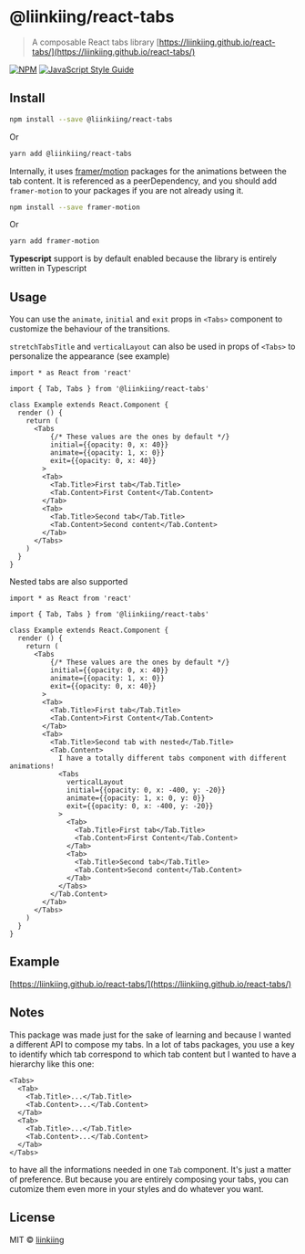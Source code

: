 # @liinkiing/react-tabs

> A composable React tabs library
> [https://liinkiing.github.io/react-tabs/](https://liinkiing.github.io/react-tabs/)

[![NPM](https://img.shields.io/npm/v/@liinkiing/react-tabs.svg)](https://www.npmjs.com/package/@liinkiing/react-tabs) [![JavaScript Style Guide](https://img.shields.io/badge/code_style-standard-brightgreen.svg)](https://standardjs.com)

## Install

```bash
npm install --save @liinkiing/react-tabs
```
Or
```bash
yarn add @liinkiing/react-tabs
```
Internally, it uses [framer/motion](https://github.com/framer/motion) packages for the animations between the tab content. It is referenced as a peerDependency, and you should add `framer-motion` to your packages if you are not already using it. 

```bash
npm install --save framer-motion
```
Or
```bash
yarn add framer-motion
```

**Typescript** support is by default enabled because the library is entirely written in Typescript

## Usage

You can use the `animate`, `initial` and `exit` props in `<Tabs>` component to customize the behaviour of the transitions.
 
`stretchTabsTitle` and `verticalLayout` can also be used in props of `<Tabs>` to personalize the appearance (see example)
 
```tsx
import * as React from 'react'

import { Tab, Tabs } from '@liinkiing/react-tabs'

class Example extends React.Component {
  render () {
    return (
      <Tabs
          {/* These values are the ones by default */}
          initial={{opacity: 0, x: 40}}
          animate={{opacity: 1, x: 0}}
          exit={{opacity: 0, x: 40}}
        >
        <Tab>
          <Tab.Title>First tab</Tab.Title>
          <Tab.Content>First Content</Tab.Content>
        </Tab>
        <Tab>
          <Tab.Title>Second tab</Tab.Title>
          <Tab.Content>Second content</Tab.Content>
        </Tab>
      </Tabs>
    )
  }
}
```

Nested tabs are also supported

```tsx
import * as React from 'react'

import { Tab, Tabs } from '@liinkiing/react-tabs'

class Example extends React.Component {
  render () {
    return (
      <Tabs
          {/* These values are the ones by default */}
          initial={{opacity: 0, x: 40}}
          animate={{opacity: 1, x: 0}}
          exit={{opacity: 0, x: 40}}
        >
        <Tab>
          <Tab.Title>First tab</Tab.Title>
          <Tab.Content>First Content</Tab.Content>
        </Tab>
        <Tab>
          <Tab.Title>Second tab with nested</Tab.Title>
          <Tab.Content>
            I have a totally different tabs component with different animations!
            <Tabs
              verticalLayout
              initial={{opacity: 0, x: -400, y: -20}}
              animate={{opacity: 1, x: 0, y: 0}}
              exit={{opacity: 0, x: -400, y: -20}}
            >
              <Tab>
                <Tab.Title>First tab</Tab.Title>
                <Tab.Content>First Content</Tab.Content>
              </Tab>
              <Tab>
                <Tab.Title>Second tab</Tab.Title>
                <Tab.Content>Second content</Tab.Content>
              </Tab>
            </Tabs>
          </Tab.Content>
        </Tab>
      </Tabs>
    )
  }
}
```

## Example
[https://liinkiing.github.io/react-tabs/](https://liinkiing.github.io/react-tabs/)

## Notes
This package was made just for the sake of learning and because I wanted a different API to compose my tabs. In a lot of tabs packages, you use a key to identify which tab correspond to which tab content but I wanted to have a hierarchy like this one:

```tsx
<Tabs>
  <Tab>
    <Tab.Title>...</Tab.Title>
    <Tab.Content>...</Tab.Content>
  </Tab>
  <Tab>
    <Tab.Title>...</Tab.Title>
    <Tab.Content>...</Tab.Content>
  </Tab>
</Tabs>
```
to have all the informations needed in one `Tab` component. It's just a matter of preference. But because you are entirely composing your tabs, you can cutomize them even more in your styles and do whatever you want. 
## License

MIT © [liinkiing](https://github.com/liinkiing)
